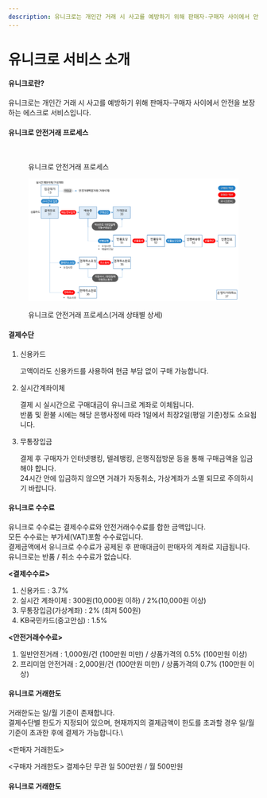 ```yaml
---
description: 유니크로는 개인간 거래 시 사고를 예방하기 위해 판매자-구매자 사이에서 안전을 보장하는 에스크로 서비스입니다
---
```


# 유니크로 서비스 소개

#### 유니크로란?

유니크로는 개인간 거래 시 사고를 예방하기 위해 판매자-구매자 사이에서 안전을 보장하는 에스크로 서비스입니다.

#### 유니크로 안전거래 프로세스

<figure><img src="https://www.unicro.co.kr/webasp_common/new_images/guide/g_q_img_flow.gif" alt=""><figcaption><p> 유니크로 안전거래 프로세스</p></figcaption></figure>

<figure><img src=".gitbook/assets/[유니크로] 안전거래 프로세스.png" alt=""><figcaption><p>유니크로 안전거래 프로세스(거래 상태별 상세)</p></figcaption></figure>

#### 결제수단

1.  신용카드&#x20;

    고액이라도 신용카드를 사용하여 현금 부담 없이 구매 가능합니다.
2.  실시간계좌이체&#x20;

    결제 시 실시간으로 구매대금이 유니크로 계좌로 이체됩니다.\
    반품 및 환불 시에는 해당 은행사정에 따라 1일에서 최장2일(평일 기준)정도 소요됩니다.
3.  무통장입금

    결제 후 구매자가 인터넷뱅킹, 텔레뱅킹, 은행직접방문 등을 통해 구매금액을 입금해야 합니다.\
    24시간 안에 입금하지 않으면 거래가 자동취소, 가상계좌가 소멸 되므로 주의하시기 바랍니다.


#### 유니크로 수수료
유니크로 수수료는 결제수수료와 안전거래수수료를 합한 금액입니다.\
모든 수수료는 부가세(VAT)포함 수수료입니다.\
결제금액에서 유니크로 수수료가 공제된 후 판매대금이 판매자의 계좌로 지급됩니다.\
유니크로는 반품 / 취소 수수료가 없습니다.

**<결제수수료>**
1. 신용카드 : 3.7%
2. 실시간 계좌이체 : 300원(10,000원 이하) / 2%(10,000원 이상)
3. 무통장입금(가상계좌) : 2% (최저 500원)
4. KB국민카드(중고안심) : 1.5%

**<안전거래수수료>**
1. 일반안전거래 : 1,000원/건 (100만원 미만) / 상품가격의 0.5% (100만원 이상)
2. 프리미엄 안전거래 : 2,000원/건 (100만원 미만) / 상품가격의 0.7% (100만원 이상)


#### 유니크로 거래한도
거래한도는 일/월 기준이 존재합니다.\
결제수단별 한도가 지정되어 있으며, 현재까지의 결제금액이 한도를 초과할 경우 일/월 기준이 초과한 후에 결제가 가능합니다.\

<판매자 거래한도>

<구매자 거래한도>
결제수단 무관 일 500만원 / 월 500만원

#### 유니크로 거래한도
